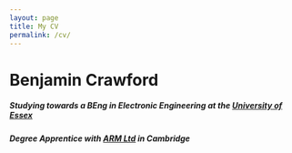 ```yaml
---
layout: page
title: My CV
permalink: /cv/
---
```


Benjamin Crawford
=================
##### Studying towards a <strong>BEng in Electronic Engineering</strong> at the [University of Essex][essexuni]
##### Degree Apprentice with [ARM Ltd][arm] in Cambridge

[essexuni]:  https://www1.essex.ac.uk/apprenticeships/apprentices/beng-electronic-engineering.aspx
[arm]:       https://www.arm.com/